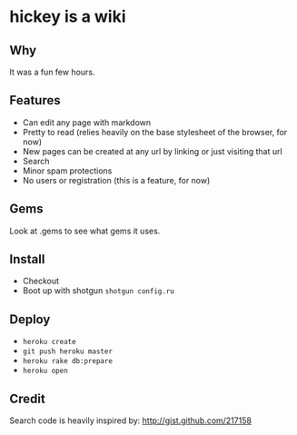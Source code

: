 hickey is a wiki
================

Why
---

It was a fun few hours.

Features
--------

* Can edit any page with markdown
* Pretty to read (relies heavily on the base stylesheet of the browser, for now)
* New pages can be created at any url by linking or just visiting that url
* Search
* Minor spam protections
* No users or registration (this is a feature, for now)

Gems
----

Look at .gems to see what gems it uses. 

Install
-------

* Checkout
* Boot up with shotgun `shotgun config.ru`

Deploy
------

* `heroku create`
* `git push heroku master`
* `heroku rake db:prepare`
* `heroku open`

Credit
------

Search code is heavily inspired by: <http://gist.github.com/217158>